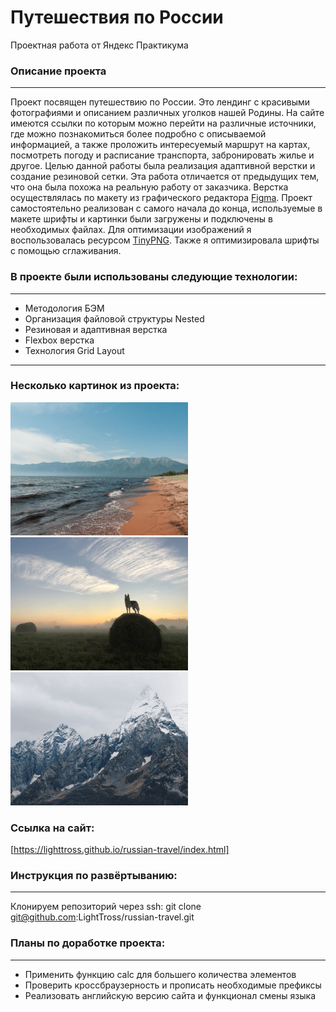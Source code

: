# **Путешествия по России**
Проектная работа от Яндекс Практикума

### Описание проекта
--------------------
Проект посвящен путешествию по России. Это лендинг с красивыми фотографиями и описанием различных уголков нашей Родины. На сайте имеются ссылки по которым можно перейти на различные источники, где можно познакомиться более подробно с описываемой информацией, а также проложить интересуемый маршрут на картах, посмотреть погоду и расписание транспорта, забронировать жилье и другое.
Целью данной работы была реализация адаптивной верстки и создание резиновой сетки. Эта работа отличается от предыдущих тем, что она была похожа на реальную работу от заказчика. Верстка осуществлялась по макету из графического редактора [Figma](https://www.figma.com/file/5S2WSbEFL6awjVWJ0NWL8Q/Sprint-3_-Russia-_-desktop-%2B-mobile?node-id=28503%3A0). Проект самостоятельно реализован с самого начала до конца, используемые в макете шрифты и картинки были загружены и подключены в необходимых файлах. Для оптимизации изображений я воспользовалась ресурсом [TinyPNG](https://tinypng.com/). Также я оптимизировала шрифты с помощью сглаживания.

### В проекте были использованы следующие технологии:
-----------------------------------------------------
* Методология БЭМ
* Организация файловой структуры Nested
* Резиновая и адаптивная верстка
* Flexbox верстка
* Технология Grid Layout
----------------------------------------
### Несколько картинок из проекта:

![Alt-Байкал](./images/photo-grid-baikal.png)
![Alt-Туман](./images/photo-grid-tuman.png)
![Alt-Эльбрус](./images/photo-grid-elbrus.png)

### Ссылка на сайт:
[https://lighttross.github.io/russian-travel/index.html]

### Инструкция по развёртыванию:
--------------------------------
Клонируем репозиторий через ssh:
git clone git@github.com:LightTross/russian-travel.git

### Планы по доработке проекта:
-------------------------------
* Применить функцию calc для большего количества элементов
* Проверить кроссбраузерность и прописать необходимые префиксы
* Реализовать английскую версию сайта и функционал смены языка
